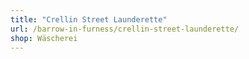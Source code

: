 ```yaml
---
title: "Crellin Street Launderette"
url: /barrow-in-furness/crellin-street-launderette/
shop: Wäscherei
---
```

